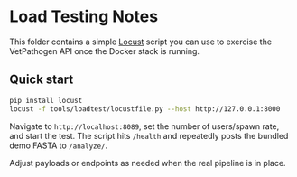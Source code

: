 # Load Testing Notes

This folder contains a simple [Locust](https://locust.io/) script you can use to exercise the
VetPathogen API once the Docker stack is running.

## Quick start

```bash
pip install locust
locust -f tools/loadtest/locustfile.py --host http://127.0.0.1:8000
```

Navigate to `http://localhost:8089`, set the number of users/spawn rate, and start the test.
The script hits `/health` and repeatedly posts the bundled demo FASTA to `/analyze/`.

Adjust payloads or endpoints as needed when the real pipeline is in place.
